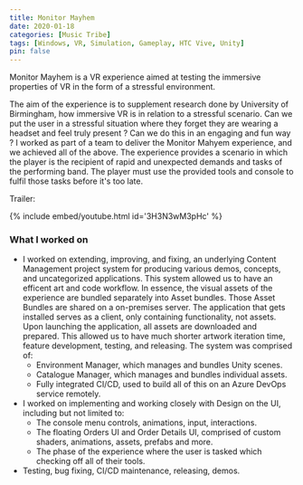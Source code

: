 ```yaml
---
title: Monitor Mayhem
date: 2020-01-18
categories: [Music Tribe]
tags: [Windows, VR, Simulation, Gameplay, HTC Vive, Unity]
pin: false
---
```


Monitor Mayhem is a VR experience aimed at testing the immersive properties of VR in the form of a stressful environment.

The aim of the experience is to supplement research done by University of Birmingham, how immersive VR is in relation to a stressful scenario. Can we put the user in a stressful situation where they forget they are wearing a headset and feel truly present ? Can we do this in an engaging and fun way ? I worked as part of a team to deliver the Monitor Mahyem experience, and we achieved all of the above. The experience provides a scenario in which the player is the recipient of rapid and unexpected demands and tasks of the performing band. The player must use the provided tools and console to fulfil those tasks before it's too late.

Trailer:

{% include embed/youtube.html id='3H3N3wM3pHc' %}

### What I worked on
- I worked on extending, improving, and fixing, an underlying Content Management project system for producing various demos, concepts, and uncategorized applications. This system allowed us to have an efficent art and code workflow. In essence, the visual assets of the experience are bundled separately into Asset bundles. Those Asset Bundles are shared on a on-premises server. The application that gets installed serves as a client, only containing functionality, not assets. Upon launching the application, all assets are downloaded and prepared. This allowed us to have much shorter artwork iteration time, feature development, testing, and releasing. The system was comprised of:
  - Environment Manager, which manages and bundles Unity scenes.
  - Catalogue Manager, which manages and bundles individual assets.
  - Fully integrated CI/CD, used to build all of this on an Azure DevOps service remotely.
- I worked on implementing and working closely with Design on the UI, including but not limited to:
  - The console menu controls, animations, input, interactions.
  - The floating Orders UI and Order Details UI, comprised of custom shaders, animations, assets, prefabs and more.
  - The phase of the experience where the user is tasked which checking off all of their tools.
- Testing, bug fixing, CI/CD maintenance, releasing, demos.

